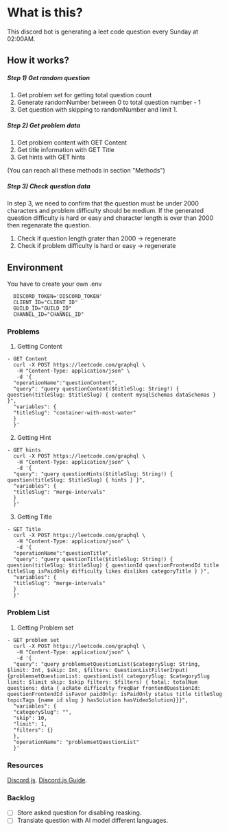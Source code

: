 # What is this?

This discord bot is generating a leet code question every Sunday at 02:00AM.

## How it works?

##### Step 1) Get random question

1. Get problem set for getting total question count
2. Generate randomNumber between 0 to total question number - 1
3. Get question with skipping to randomNumber and limit 1.

##### Step 2) Get problem data

1. Get problem content with GET Content
2. Get title information with GET Title
3. Get hints with GET hints

(You can reach all these methods in section "Methods")

##### Step 3) Check question data

In step 3, we need to confirm that the question must be under 2000 characters and problem difficulty should be medium. If the generated question difficulty is hard or easy and character length is over than 2000 then regenarate the question.

1. Check if question length grater than 2000 -> regenerate
2. Check if problem difficulty is hard or easy -> regenerate

## Environment

You have to create your own .env

```
  DISCORD_TOKEN='DISCORD_TOKEN'
  CLIENT_ID="CLIENT_ID"
  GUILD_ID="GUILD_ID"
  CHANNEL_ID="CHANNEL_ID"
```

### Problems

1. Getting Content

```
- GET Content
  curl -X POST https://leetcode.com/graphql \
   -H "Content-Type: application/json" \
   -d '{
  "operationName":"questionContent",
  "query": "query questionContent($titleSlug: String!) { question(titleSlug: $titleSlug) { content mysqlSchemas dataSchemas } }",
  "variables": {
  "titleSlug": "container-with-most-water"
  }
  }'
```

2. Getting Hint

```
- GET hints
  curl -X POST https://leetcode.com/graphql \
   -H "Content-Type: application/json" \
   -d '{
  "query": "query questionHints($titleSlug: String!) { question(titleSlug: $titleSlug) { hints } }",
  "variables": {
  "titleSlug": "merge-intervals"
  }
  }'
```

3. Getting Title

```
- GET Title
  curl -X POST https://leetcode.com/graphql \
   -H "Content-Type: application/json" \
   -d '{
  "operationName":"questionTitle",
  "query": "query questionTitle($titleSlug: String!) { question(titleSlug: $titleSlug) { questionId questionFrontendId title titleSlug isPaidOnly difficulty likes dislikes categoryTitle } }",
  "variables": {
  "titleSlug": "merge-intervals"
  }
  }'
```

### Problem List

1. Getting Problem set

```
- GET problem set
  curl -X POST https://leetcode.com/graphql \
   -H "Content-Type: application/json" \
   -d '{
  "query": "query problemsetQuestionList($categorySlug: String, $limit: Int, $skip: Int, $filters: QuestionListFilterInput) {problemsetQuestionList: questionList( categorySlug: $categorySlug limit: $limit skip: $skip filters: $filters) { total: totalNum questions: data { acRate difficulty freqBar frontendQuestionId: questionFrontendId isFavor paidOnly: isPaidOnly status title titleSlug topicTags {name id slug } hasSolution hasVideoSolution}}}",
  "variables": {
  "categorySlug": "",
  "skip": 10,
  "limit": 1,
  "filters": {}
  },
  "operationName": "problemsetQuestionList"
  }'
```

### Resources

[Discord.js](https://discord.js.org).
[Discord.js Guide](https://discordjs.guide).

### Backlog

- [ ] Store asked question for disabling reasking.
- [ ] Translate question with AI model different languages.
